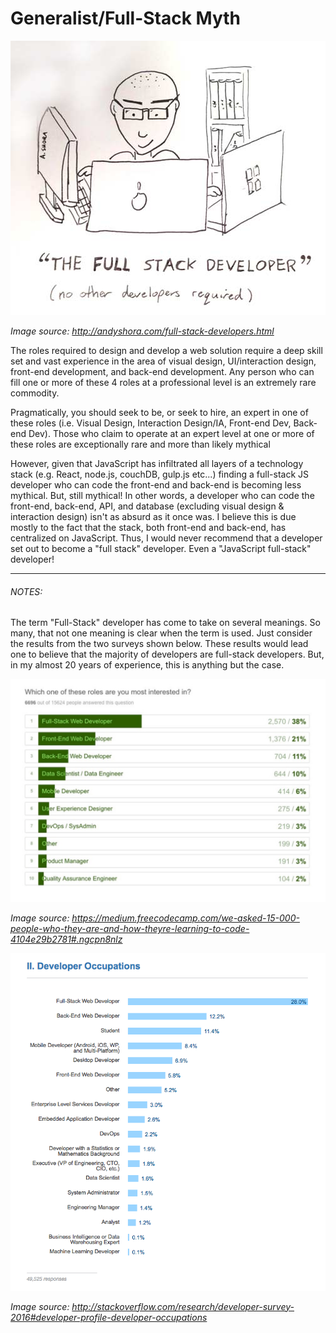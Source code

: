 # Generalist/Full-Stack Myth

![](../images/full-stack.jpg "http://andyshora.com/full-stack-developers.html")

<cite>Image source: <a href="http://andyshora.com/full-stack-developers.html">http://andyshora.com/full-stack-developers.html</a></cite>

The roles required to design and develop a web solution require a deep skill set and vast experience in the area of visual design, UI/interaction design, front-end development, and back-end development. Any person who can fill one or more of these 4 roles at a professional level is an extremely rare commodity.

Pragmatically, you should seek to be, or seek to hire, an expert in one of these roles (i.e. Visual Design, Interaction Design/IA, Front-end Dev, Back-end Dev). Those who claim to operate at an expert level at one or more of these roles are exceptionally rare and more than likely mythical

However, given that JavaScript has infiltrated all layers of a technology stack (e.g. React, node.js, couchDB, gulp.js etc...) finding a full-stack JS developer who can code the front-end and back-end is becoming less mythical. But, still mythical! In other words, a developer who can code the front-end, back-end, API, and database (excluding visual design & interaction design) isn't as absurd as it once was. I believe this is due mostly to the fact that the stack, both front-end and back-end, has centralized on JavaScript. Thus, I would never recommend that a developer set out to become a "full stack" developer. Even a "JavaScript full-stack" developer!

***

###### NOTES:

The term "Full-Stack" developer has come to take on several meanings. So many, that not one meaning is clear when the term is used. Just consider the results from the two surveys shown below. These results would lead one to believe that the majority of developers are full-stack developers. But, in my almost 20 years of experience, this is anything but the case.


![](../images/fullstack1.png "https://medium.freecodecamp.com/we-asked-15-000-people-who-they-are-and-how-theyre-learning-to-code-4104e29b2781#.ngcpn8nlz")

<cite>Image source: <a href="https://medium.freecodecamp.com/we-asked-15-000-people-who-they-are-and-how-theyre-learning-to-code-4104e29b2781#.ngcpn8nlz">https://medium.freecodecamp.com/we-asked-15-000-people-who-they-are-and-how-theyre-learning-to-code-4104e29b2781#.ngcpn8nlz</a></cite>

![](../images/fullstack2.png "http://stackoverflow.com/research/developer-survey-2016#developer-profile-developer-occupations")

<cite>Image source: <a href="http://stackoverflow.com/research/developer-survey-2016#developer-profile-developer-occupations">http://stackoverflow.com/research/developer-survey-2016#developer-profile-developer-occupations</a></cite>













 






